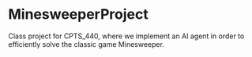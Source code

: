 # MinesweeperProject
Class project for CPTS_440, where we implement an AI agent in order to efficiently solve the classic game Minesweeper.
